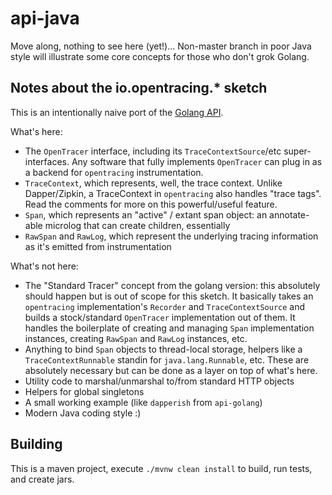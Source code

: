 # api-java

Move along, nothing to see here (yet!)... Non-master branch in poor Java style will illustrate some core concepts for those who don't grok Golang.

## Notes about the io.opentracing.* sketch

This is an intentionally naive port of the [Golang API](https://github.com/opentracing/api-golang).

What's here:
- The `OpenTracer` interface, including its `TraceContextSource`/etc super-interfaces. Any software that fully implements `OpenTracer` can plug in as a backend for `opentracing` instrumentation.
- `TraceContext`, which represents, well, the trace context. Unlike Dapper/Zipkin, a TraceContext in `opentracing` also handles "trace tags". Read the comments for more on this powerful/useful feature.
- `Span`, which represents an "active" / extant span object: an annotate-able microlog that can create children, essentially
- `RawSpan` and `RawLog`, which represent the underlying tracing information as it's emitted from instrumentation

What's not here:
- The "Standard Tracer" concept from the golang version: this absolutely should happen but is out of scope for this sketch. It basically takes an `opentracing` implementation's `Recorder` and `TraceContextSource` and builds a stock/standard `OpenTracer` implementation out of them. It handles the boilerplate of creating and managing `Span` implementation instances, creating `RawSpan` and `RawLog` instances, etc.
- Anything to bind `Span` objects to thread-local storage, helpers like a `TraceContextRunnable` standin for `java.lang.Runnable`, etc. These are absolutely necessary but can be done as a layer on top of what's here.
- Utility code to marshal/unmarshal to/from standard HTTP objects
- Helpers for global singletons
- A small working example (like `dapperish` from `api-golang`)
- Modern Java coding style :)

## Building

This is a maven project, execute `./mvnw clean install` to build, run tests, and create jars.
